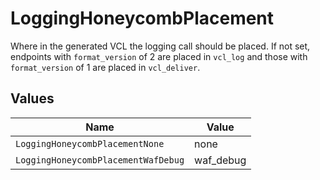 # LoggingHoneycombPlacement

Where in the generated VCL the logging call should be placed. If not set, endpoints with `format_version` of 2 are placed in `vcl_log` and those with `format_version` of 1 are placed in `vcl_deliver`.



## Values

| Name                                | Value                               |
| ----------------------------------- | ----------------------------------- |
| `LoggingHoneycombPlacementNone`     | none                                |
| `LoggingHoneycombPlacementWafDebug` | waf_debug                           |